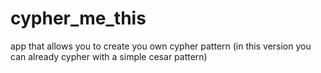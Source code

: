 # cypher_me_this
app that allows you to create you own cypher pattern
(in this version you can already cypher with a simple cesar pattern)
